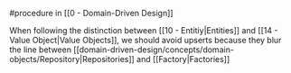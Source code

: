#procedure in [[0 - Domain-Driven Design]]

When following the distinction between [[10 - Entitiy|Entities]] and [[14 - Value Object|Value Objects]], we should avoid upserts because they blur the line between [[domain-driven-design/concepts/domain-objects/Repository|Repositories]] and [[Factory|Factories]]